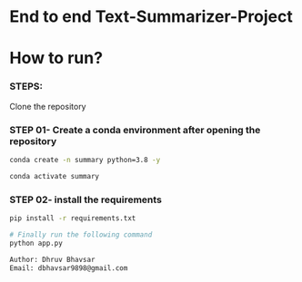 # End to end Text-Summarizer-Project

# How to run?
### STEPS:

Clone the repository

### STEP 01- Create a conda environment after opening the repository

```bash
conda create -n summary python=3.8 -y
```

```bash
conda activate summary
```


### STEP 02- install the requirements
```bash
pip install -r requirements.txt
```


```bash
# Finally run the following command
python app.py
```

```bash
Author: Dhruv Bhavsar
Email: dbhavsar9898@gmail.com

```
